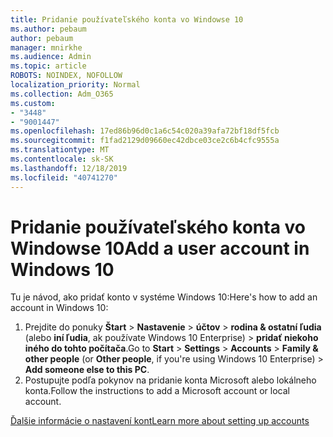 ```yaml
---
title: Pridanie používateľského konta vo Windowse 10
ms.author: pebaum
author: pebaum
manager: mnirkhe
ms.audience: Admin
ms.topic: article
ROBOTS: NOINDEX, NOFOLLOW
localization_priority: Normal
ms.collection: Adm_O365
ms.custom:
- "3448"
- "9001447"
ms.openlocfilehash: 17ed86b96d0c1a6c54c020a39afa72bf18df5fcb
ms.sourcegitcommit: f1fad2129d09660ec42dbce03ce2c6b4cfc9555a
ms.translationtype: MT
ms.contentlocale: sk-SK
ms.lasthandoff: 12/18/2019
ms.locfileid: "40741270"
---
```

# <a name="add-a-user-account-in-windows-10"></a><span data-ttu-id="290f5-102">Pridanie používateľského konta vo Windowse 10</span><span class="sxs-lookup"><span data-stu-id="290f5-102">Add a user account in Windows 10</span></span>

<span data-ttu-id="290f5-103">Tu je návod, ako pridať konto v systéme Windows 10:</span><span class="sxs-lookup"><span data-stu-id="290f5-103">Here's how to add an account in Windows 10:</span></span>

1. <span data-ttu-id="290f5-104">Prejdite do ponuky **Štart** > **Nastavenie** > **účtov** > **rodina & ostatní ľudia** (alebo **iní ľudia**, ak používate Windows 10 Enterprise) > **pridať niekoho iného do tohto počítača**.</span><span class="sxs-lookup"><span data-stu-id="290f5-104">Go to **Start** > **Settings** > **Accounts** > **Family & other people** (or **Other people**, if you're using Windows 10 Enterprise) > **Add someone else to this PC**.</span></span>
2. <span data-ttu-id="290f5-105">Postupujte podľa pokynov na pridanie konta Microsoft alebo lokálneho konta.</span><span class="sxs-lookup"><span data-stu-id="290f5-105">Follow the instructions to add a Microsoft account or local account.</span></span>

[<span data-ttu-id="290f5-106">Ďalšie informácie o nastavení kont</span><span class="sxs-lookup"><span data-stu-id="290f5-106">Learn more about setting up accounts</span></span>](https://support.microsoft.com/help/17197/)